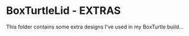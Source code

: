 # BoxTurtleLid - EXTRAS

This folder contains some extra designs I've used in my BoxTurtle build...
